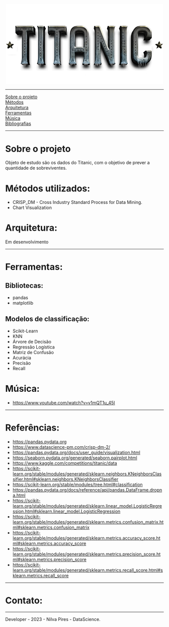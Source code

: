 <p align="center">
    <img width="500px" src="img/Titanic.png">
</p>

___

[Sobre o projeto](#Sobre-o-projeto)<br>
[Métodos](#Métodos-utilizados)<br>
[Arquitetura](#Arquitetura)<br>
[Ferramentas](#Ferramentas)<br>
[Música](#Música)<br>
[Bibliografias](#Referências-Bibliográfica)<br>
___
# Sobre o projeto
Objeto de estudo são os dados do Titanic, com o objetivo de prever a quantidade de sobreviventes.


# Métodos utilizados:
* CRISP_DM - Cross Industry Standard Process for Data Mining.
* Chart Visualization

# Arquitetura:
Em desenvolvimento

___
# Ferramentas:
## Bibliotecas:
- pandas
- matplotlib
## Modelos de classificação:
- Scikit-Learn
- KNN
- Árvore de Decisão
- Regressão Logística
- Matriz de Confusão
- Acurácia
- Precisão
- Recall

# Música:
* https://www.youtube.com/watch?v=v1mQT1u_45I
___

# Referências:
* https://pandas.pydata.org
* https://www.datascience-pm.com/crisp-dm-2/
* https://pandas.pydata.org/docs/user_guide/visualization.html
* https://seaborn.pydata.org/generated/seaborn.pairplot.html
* https://www.kaggle.com/competitions/titanic/data
* https://scikit-learn.org/stable/modules/generated/sklearn.neighbors.KNeighborsClassifier.html#sklearn.neighbors.KNeighborsClassifier
* https://scikit-learn.org/stable/modules/tree.html#classification
* https://pandas.pydata.org/docs/reference/api/pandas.DataFrame.dropna.html
* https://scikit-learn.org/stable/modules/generated/sklearn.linear_model.LogisticRegression.html#sklearn.linear_model.LogisticRegression
* https://scikit-learn.org/stable/modules/generated/sklearn.metrics.confusion_matrix.html#sklearn.metrics.confusion_matrix
* https://scikit-learn.org/stable/modules/generated/sklearn.metrics.accuracy_score.html#sklearn.metrics.accuracy_score
* https://scikit-learn.org/stable/modules/generated/sklearn.metrics.precision_score.html#sklearn.metrics.precision_score
* https://scikit-learn.org/stable/modules/generated/sklearn.metrics.recall_score.html#sklearn.metrics.recall_score

___
# Contato:

___
Developer - 2023 - Nilva Pires - DataScience.
